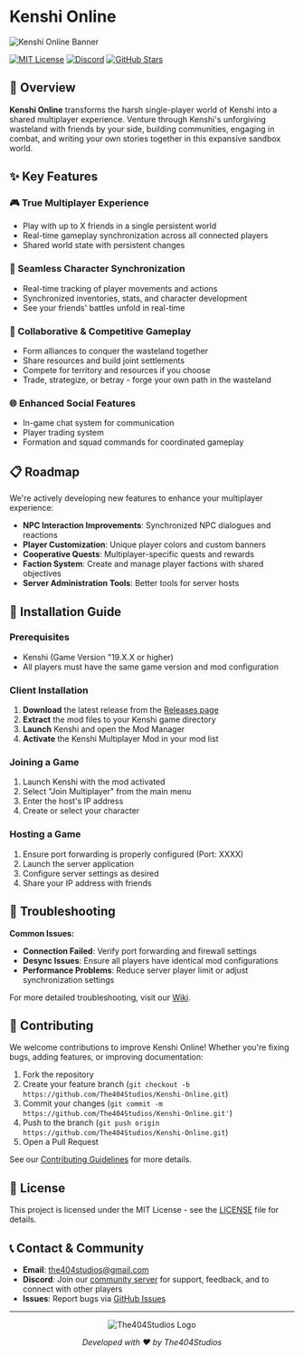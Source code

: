# Kenshi Online

![Kenshi Online Banner](https://via.placeholder.com/800x200?text=Kenshi+Online+Multiplayer+Mod)

[![MIT License](https://img.shields.io/badge/License-MIT-blue.svg)](LICENSE)
[![Discord](https://img.shields.io/discord/YOUR_DISCORD_ID?color=7289DA&label=Discord&logo=discord&logoColor=white)]([https://discord.gg/yxMxFKD](https://discord.gg/rGkxuWK2))
[![GitHub Stars](https://img.shields.io/github/stars/The404Studios/Kenshi-Online?style=social)](https://github.com/The404Studios/Kenshi-Online)

## 🌟 Overview

**Kenshi Online** transforms the harsh single-player world of Kenshi into a shared multiplayer experience. Venture through Kenshi's unforgiving wasteland with friends by your side, building communities, engaging in combat, and writing your own stories together in this expansive sandbox world.

## ✨ Key Features

### 🎮 True Multiplayer Experience
- Play with up to X friends in a single persistent world
- Real-time gameplay synchronization across all connected players
- Shared world state with persistent changes

### 🔄 Seamless Character Synchronization
- Real-time tracking of player movements and actions
- Synchronized inventories, stats, and character development
- See your friends' battles unfold in real-time

### 🎯 Collaborative & Competitive Gameplay
- Form alliances to conquer the wasteland together
- Share resources and build joint settlements
- Compete for territory and resources if you choose
- Trade, strategize, or betray - forge your own path in the wasteland

### 🌐 Enhanced Social Features
- In-game chat system for communication
- Player trading system
- Formation and squad commands for coordinated gameplay

## 📋 Roadmap

We're actively developing new features to enhance your multiplayer experience:

- **NPC Interaction Improvements**: Synchronized NPC dialogues and reactions
- **Player Customization**: Unique player colors and custom banners
- **Cooperative Quests**: Multiplayer-specific quests and rewards
- **Faction System**: Create and manage player factions with shared objectives
- **Server Administration Tools**: Better tools for server hosts

## 🚀 Installation Guide

### Prerequisites
- Kenshi (Game Version "19.X.X or higher) 
- All players must have the same game version and mod configuration

### Client Installation
1. **Download** the latest release from the [Releases page](https://github.com/The404Studios/Kenshi-Online/releases)
2. **Extract** the mod files to your Kenshi game directory
3. **Launch** Kenshi and open the Mod Manager
4. **Activate** the Kenshi Multiplayer Mod in your mod list

### Joining a Game
1. Launch Kenshi with the mod activated
2. Select "Join Multiplayer" from the main menu
3. Enter the host's IP address
4. Create or select your character

### Hosting a Game
1. Ensure port forwarding is properly configured (Port: XXXX)
2. Launch the server application
3. Configure server settings as desired
4. Share your IP address with friends

## 🔧 Troubleshooting

**Common Issues:**
- **Connection Failed**: Verify port forwarding and firewall settings
- **Desync Issues**: Ensure all players have identical mod configurations
- **Performance Problems**: Reduce server player limit or adjust synchronization settings

For more detailed troubleshooting, visit our [Wiki](https://github.com/The404Studios/Kenshi-Online/wiki).

## 👥 Contributing

We welcome contributions to improve Kenshi Online! Whether you're fixing bugs, adding features, or improving documentation:

1. Fork the repository
2. Create your feature branch (`git checkout -b https://github.com/The404Studios/Kenshi-Online.git`)
3. Commit your changes (`git commit -m https://github.com/The404Studios/Kenshi-Online.git'`)
4. Push to the branch (`git push origin https://github.com/The404Studios/Kenshi-Online.git`)
5. Open a Pull Request

See our [Contributing Guidelines](CONTRIBUTING.md) for more details.

## 📝 License

This project is licensed under the MIT License - see the [LICENSE](LICENSE) file for details.

## 📞 Contact & Community

- **Email**: [the404studios@gmail.com](mailto:the404studios@gmail.com)
- **Discord**: Join our [community server](https://discord.gg/yxMxFKD) for support, feedback, and to connect with other players
- **Issues**: Report bugs via [GitHub Issues](https://github.com/The404Studios/Kenshi-Online/issues)

---

<div align="center">
  <img src="https://via.placeholder.com/60" alt="The404Studios Logo">
  <p><i>Developed with ❤️ by The404Studios</i></p>
</div>
